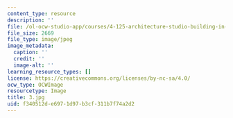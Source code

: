 ```yaml
---
content_type: resource
description: ''
file: /ol-ocw-studio-app/courses/4-125-architecture-studio-building-in-landscapes-fall-2002/f340512de6971d97b3cf311b7f74a2d2_3.jpg
file_size: 2669
file_type: image/jpeg
image_metadata:
  caption: ''
  credit: ''
  image-alt: ''
learning_resource_types: []
license: https://creativecommons.org/licenses/by-nc-sa/4.0/
ocw_type: OCWImage
resourcetype: Image
title: 3.jpg
uid: f340512d-e697-1d97-b3cf-311b7f74a2d2
---
```

